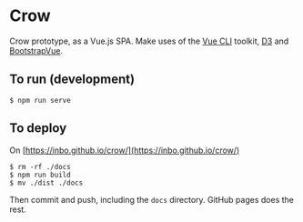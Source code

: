 # Crow

Crow prototype, as a Vue.js SPA. Make uses of the [Vue CLI](https://cli.vuejs.org/) toolkit, [D3](https://d3js.org/) and [BootstrapVue](https://bootstrap-vue.js.org/).

## To run (development)

```
$ npm run serve
```

## To deploy

On [https://inbo.github.io/crow/](https://inbo.github.io/crow/)

```
$ rm -rf ./docs
$ npm run build
$ mv ./dist ./docs
```

Then commit and push, including the `docs` directory. GitHub pages does the rest. 